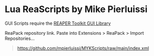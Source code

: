 # Lua ReaScripts by Mike Pierluissi

GUI Scripts require the [REAPER Toolkit GUI Library](https://reapertoolkit.dev/index.html)

ReaPack repository link. Paste into Extensions > ReaPack > Import Repositories...
> https://github.com/mpierluissi/MYKScripts/raw/main/index.xml

